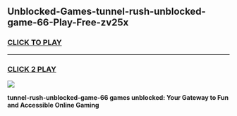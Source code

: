 
## Unblocked-Games-tunnel-rush-unblocked-game-66-Play-Free-zv25x
<h3>
<a href="https://premium76.site?title=tunnel-rush-unblocked-game-66&ref=10A">CLICK TO PLAY</a></h3>
<hr>

<h3>
<a href="https://premium76.site?title=tunnel-rush-unblocked-game-66&ref=10A">CLICK 2 PLAY</a>
  
</h3>

<a href="https://premium76.site?title=tunnel-rush-unblocked-game-66&ref=10A"><img src="https://clearcache.store/games.png"></a>


**tunnel-rush-unblocked-game-66 games unblocked: Your Gateway to Fun and Accessible Online Gaming**
